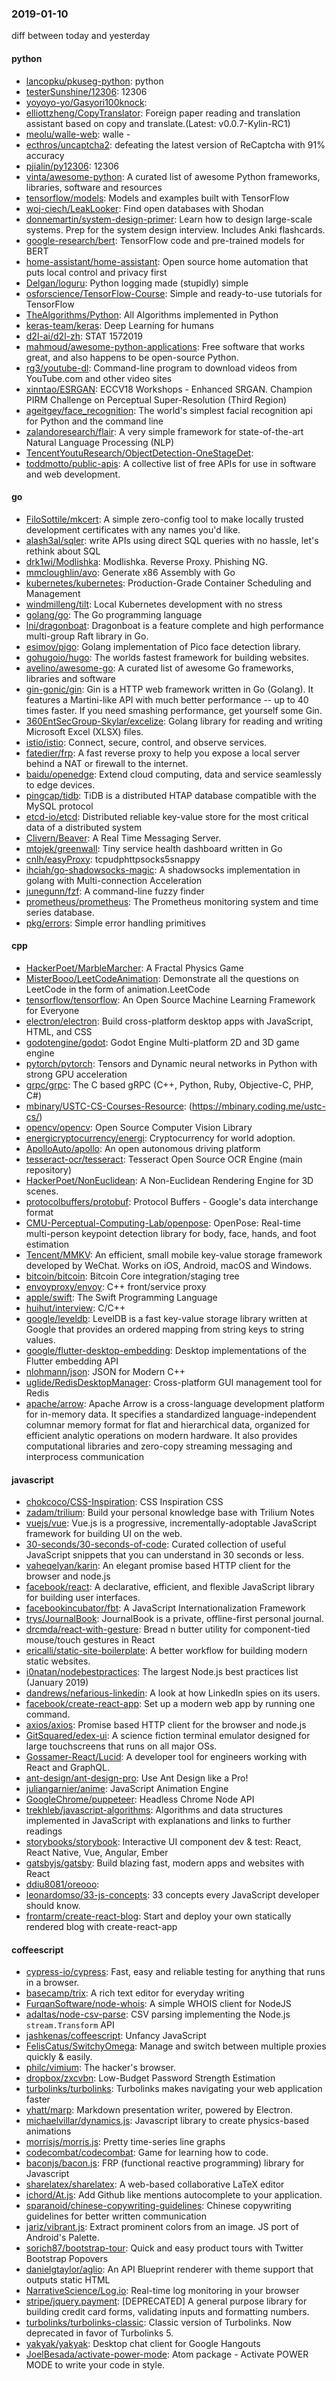 ### 2019-01-10
diff between today and yesterday

#### python
* [lancopku/pkuseg-python](https://github.com/lancopku/pkuseg-python): python
* [testerSunshine/12306](https://github.com/testerSunshine/12306): 12306
* [yoyoyo-yo/Gasyori100knock](https://github.com/yoyoyo-yo/Gasyori100knock): 
* [elliottzheng/CopyTranslator](https://github.com/elliottzheng/CopyTranslator): Foreign paper reading and translation assistant based on copy and translate.(Latest: v0.0.7-Kylin-RC1)
* [meolu/walle-web](https://github.com/meolu/walle-web): walle -  
* [ecthros/uncaptcha2](https://github.com/ecthros/uncaptcha2): defeating the latest version of ReCaptcha with 91% accuracy
* [pjialin/py12306](https://github.com/pjialin/py12306):  12306 
* [vinta/awesome-python](https://github.com/vinta/awesome-python): A curated list of awesome Python frameworks, libraries, software and resources
* [tensorflow/models](https://github.com/tensorflow/models): Models and examples built with TensorFlow
* [woj-ciech/LeakLooker](https://github.com/woj-ciech/LeakLooker): Find open databases with Shodan
* [donnemartin/system-design-primer](https://github.com/donnemartin/system-design-primer): Learn how to design large-scale systems. Prep for the system design interview. Includes Anki flashcards.
* [google-research/bert](https://github.com/google-research/bert): TensorFlow code and pre-trained models for BERT
* [home-assistant/home-assistant](https://github.com/home-assistant/home-assistant):  Open source home automation that puts local control and privacy first
* [Delgan/loguru](https://github.com/Delgan/loguru): Python logging made (stupidly) simple
* [osforscience/TensorFlow-Course](https://github.com/osforscience/TensorFlow-Course): Simple and ready-to-use tutorials for TensorFlow
* [TheAlgorithms/Python](https://github.com/TheAlgorithms/Python): All Algorithms implemented in Python
* [keras-team/keras](https://github.com/keras-team/keras): Deep Learning for humans
* [d2l-ai/d2l-zh](https://github.com/d2l-ai/d2l-zh): STAT 1572019
* [mahmoud/awesome-python-applications](https://github.com/mahmoud/awesome-python-applications):  Free software that works great, and also happens to be open-source Python.
* [rg3/youtube-dl](https://github.com/rg3/youtube-dl): Command-line program to download videos from YouTube.com and other video sites
* [xinntao/ESRGAN](https://github.com/xinntao/ESRGAN): ECCV18 Workshops - Enhanced SRGAN. Champion PIRM Challenge on Perceptual Super-Resolution (Third Region)
* [ageitgey/face_recognition](https://github.com/ageitgey/face_recognition): The world's simplest facial recognition api for Python and the command line
* [zalandoresearch/flair](https://github.com/zalandoresearch/flair): A very simple framework for state-of-the-art Natural Language Processing (NLP)
* [TencentYoutuResearch/ObjectDetection-OneStageDet](https://github.com/TencentYoutuResearch/ObjectDetection-OneStageDet): 
* [toddmotto/public-apis](https://github.com/toddmotto/public-apis): A collective list of free APIs for use in software and web development.

#### go
* [FiloSottile/mkcert](https://github.com/FiloSottile/mkcert): A simple zero-config tool to make locally trusted development certificates with any names you'd like.
* [alash3al/sqler](https://github.com/alash3al/sqler): write APIs using direct SQL queries with no hassle, let's rethink about SQL
* [drk1wi/Modlishka](https://github.com/drk1wi/Modlishka): Modlishka. Reverse Proxy. Phishing NG.
* [mmcloughlin/avo](https://github.com/mmcloughlin/avo): Generate x86 Assembly with Go
* [kubernetes/kubernetes](https://github.com/kubernetes/kubernetes): Production-Grade Container Scheduling and Management
* [windmilleng/tilt](https://github.com/windmilleng/tilt): Local Kubernetes development with no stress
* [golang/go](https://github.com/golang/go): The Go programming language
* [lni/dragonboat](https://github.com/lni/dragonboat): Dragonboat is a feature complete and high performance multi-group Raft library in Go.
* [esimov/pigo](https://github.com/esimov/pigo): Golang implementation of Pico face detection library.
* [gohugoio/hugo](https://github.com/gohugoio/hugo): The worlds fastest framework for building websites.
* [avelino/awesome-go](https://github.com/avelino/awesome-go): A curated list of awesome Go frameworks, libraries and software
* [gin-gonic/gin](https://github.com/gin-gonic/gin): Gin is a HTTP web framework written in Go (Golang). It features a Martini-like API with much better performance -- up to 40 times faster. If you need smashing performance, get yourself some Gin.
* [360EntSecGroup-Skylar/excelize](https://github.com/360EntSecGroup-Skylar/excelize): Golang library for reading and writing Microsoft Excel (XLSX) files.
* [istio/istio](https://github.com/istio/istio): Connect, secure, control, and observe services.
* [fatedier/frp](https://github.com/fatedier/frp): A fast reverse proxy to help you expose a local server behind a NAT or firewall to the internet.
* [baidu/openedge](https://github.com/baidu/openedge): Extend cloud computing, data and service seamlessly to edge devices.
* [pingcap/tidb](https://github.com/pingcap/tidb): TiDB is a distributed HTAP database compatible with the MySQL protocol
* [etcd-io/etcd](https://github.com/etcd-io/etcd): Distributed reliable key-value store for the most critical data of a distributed system
* [Clivern/Beaver](https://github.com/Clivern/Beaver): A Real Time Messaging Server.
* [mtojek/greenwall](https://github.com/mtojek/greenwall): Tiny service health dashboard written in Go
* [cnlh/easyProxy](https://github.com/cnlh/easyProxy): tcpudphttpsocks5snappy
* [ihciah/go-shadowsocks-magic](https://github.com/ihciah/go-shadowsocks-magic): A shadowsocks implementation in golang with Multi-connection Acceleration
* [junegunn/fzf](https://github.com/junegunn/fzf):  A command-line fuzzy finder
* [prometheus/prometheus](https://github.com/prometheus/prometheus): The Prometheus monitoring system and time series database.
* [pkg/errors](https://github.com/pkg/errors): Simple error handling primitives

#### cpp
* [HackerPoet/MarbleMarcher](https://github.com/HackerPoet/MarbleMarcher): A Fractal Physics Game
* [MisterBooo/LeetCodeAnimation](https://github.com/MisterBooo/LeetCodeAnimation): Demonstrate all the questions on LeetCode in the form of animation.LeetCode
* [tensorflow/tensorflow](https://github.com/tensorflow/tensorflow): An Open Source Machine Learning Framework for Everyone
* [electron/electron](https://github.com/electron/electron): Build cross-platform desktop apps with JavaScript, HTML, and CSS
* [godotengine/godot](https://github.com/godotengine/godot): Godot Engine  Multi-platform 2D and 3D game engine
* [pytorch/pytorch](https://github.com/pytorch/pytorch): Tensors and Dynamic neural networks in Python with strong GPU acceleration
* [grpc/grpc](https://github.com/grpc/grpc): The C based gRPC (C++, Python, Ruby, Objective-C, PHP, C#)
* [mbinary/USTC-CS-Courses-Resource](https://github.com/mbinary/USTC-CS-Courses-Resource): (https://mbinary.coding.me/ustc-cs/)
* [opencv/opencv](https://github.com/opencv/opencv): Open Source Computer Vision Library
* [energicryptocurrency/energi](https://github.com/energicryptocurrency/energi): Cryptocurrency for world adoption.
* [ApolloAuto/apollo](https://github.com/ApolloAuto/apollo): An open autonomous driving platform
* [tesseract-ocr/tesseract](https://github.com/tesseract-ocr/tesseract): Tesseract Open Source OCR Engine (main repository)
* [HackerPoet/NonEuclidean](https://github.com/HackerPoet/NonEuclidean): A Non-Euclidean Rendering Engine for 3D scenes.
* [protocolbuffers/protobuf](https://github.com/protocolbuffers/protobuf): Protocol Buffers - Google's data interchange format
* [CMU-Perceptual-Computing-Lab/openpose](https://github.com/CMU-Perceptual-Computing-Lab/openpose): OpenPose: Real-time multi-person keypoint detection library for body, face, hands, and foot estimation
* [Tencent/MMKV](https://github.com/Tencent/MMKV): An efficient, small mobile key-value storage framework developed by WeChat. Works on iOS, Android, macOS and Windows.
* [bitcoin/bitcoin](https://github.com/bitcoin/bitcoin): Bitcoin Core integration/staging tree
* [envoyproxy/envoy](https://github.com/envoyproxy/envoy): C++ front/service proxy
* [apple/swift](https://github.com/apple/swift): The Swift Programming Language
* [huihut/interview](https://github.com/huihut/interview):  C/C++
* [google/leveldb](https://github.com/google/leveldb): LevelDB is a fast key-value storage library written at Google that provides an ordered mapping from string keys to string values.
* [google/flutter-desktop-embedding](https://github.com/google/flutter-desktop-embedding): Desktop implementations of the Flutter embedding API
* [nlohmann/json](https://github.com/nlohmann/json): JSON for Modern C++
* [uglide/RedisDesktopManager](https://github.com/uglide/RedisDesktopManager):  Cross-platform GUI management tool for Redis
* [apache/arrow](https://github.com/apache/arrow): Apache Arrow is a cross-language development platform for in-memory data. It specifies a standardized language-independent columnar memory format for flat and hierarchical data, organized for efficient analytic operations on modern hardware. It also provides computational libraries and zero-copy streaming messaging and interprocess communication

#### javascript
* [chokcoco/CSS-Inspiration](https://github.com/chokcoco/CSS-Inspiration): CSS Inspiration CSS 
* [zadam/trilium](https://github.com/zadam/trilium): Build your personal knowledge base with Trilium Notes
* [vuejs/vue](https://github.com/vuejs/vue):  Vue.js is a progressive, incrementally-adoptable JavaScript framework for building UI on the web.
* [30-seconds/30-seconds-of-code](https://github.com/30-seconds/30-seconds-of-code): Curated collection of useful JavaScript snippets that you can understand in 30 seconds or less.
* [vaheqelyan/karin](https://github.com/vaheqelyan/karin): An elegant promise based HTTP client for the browser and node.js
* [facebook/react](https://github.com/facebook/react): A declarative, efficient, and flexible JavaScript library for building user interfaces.
* [facebookincubator/fbt](https://github.com/facebookincubator/fbt): A JavaScript Internationalization Framework
* [trys/JournalBook](https://github.com/trys/JournalBook): JournalBook is a private, offline-first personal journal.
* [drcmda/react-with-gesture](https://github.com/drcmda/react-with-gesture): Bread n butter utility for component-tied mouse/touch gestures in React
* [ericalli/static-site-boilerplate](https://github.com/ericalli/static-site-boilerplate): A better workflow for building modern static websites.
* [i0natan/nodebestpractices](https://github.com/i0natan/nodebestpractices): The largest Node.js best practices list (January 2019)
* [dandrews/nefarious-linkedin](https://github.com/dandrews/nefarious-linkedin): A look at how LinkedIn spies on its users.
* [facebook/create-react-app](https://github.com/facebook/create-react-app): Set up a modern web app by running one command.
* [axios/axios](https://github.com/axios/axios): Promise based HTTP client for the browser and node.js
* [GitSquared/edex-ui](https://github.com/GitSquared/edex-ui): A science fiction terminal emulator designed for large touchscreens that runs on all major OSs.
* [Gossamer-React/Lucid](https://github.com/Gossamer-React/Lucid): A developer tool for engineers working with React and GraphQL.
* [ant-design/ant-design-pro](https://github.com/ant-design/ant-design-pro):  Use Ant Design like a Pro!
* [juliangarnier/anime](https://github.com/juliangarnier/anime): JavaScript Animation Engine
* [GoogleChrome/puppeteer](https://github.com/GoogleChrome/puppeteer): Headless Chrome Node API
* [trekhleb/javascript-algorithms](https://github.com/trekhleb/javascript-algorithms):  Algorithms and data structures implemented in JavaScript with explanations and links to further readings
* [storybooks/storybook](https://github.com/storybooks/storybook): Interactive UI component dev & test: React, React Native, Vue, Angular, Ember
* [gatsbyjs/gatsby](https://github.com/gatsbyjs/gatsby): Build blazing fast, modern apps and websites with React
* [ddiu8081/oreooo](https://github.com/ddiu8081/oreooo): 
* [leonardomso/33-js-concepts](https://github.com/leonardomso/33-js-concepts):  33 concepts every JavaScript developer should know.
* [frontarm/create-react-blog](https://github.com/frontarm/create-react-blog): Start and deploy your own statically rendered blog with create-react-app

#### coffeescript
* [cypress-io/cypress](https://github.com/cypress-io/cypress): Fast, easy and reliable testing for anything that runs in a browser.
* [basecamp/trix](https://github.com/basecamp/trix): A rich text editor for everyday writing
* [FurqanSoftware/node-whois](https://github.com/FurqanSoftware/node-whois): A simple WHOIS client for NodeJS
* [adaltas/node-csv-parse](https://github.com/adaltas/node-csv-parse): CSV parsing implementing the Node.js `stream.Transform` API
* [jashkenas/coffeescript](https://github.com/jashkenas/coffeescript): Unfancy JavaScript
* [FelisCatus/SwitchyOmega](https://github.com/FelisCatus/SwitchyOmega): Manage and switch between multiple proxies quickly & easily.
* [philc/vimium](https://github.com/philc/vimium): The hacker's browser.
* [dropbox/zxcvbn](https://github.com/dropbox/zxcvbn): Low-Budget Password Strength Estimation
* [turbolinks/turbolinks](https://github.com/turbolinks/turbolinks): Turbolinks makes navigating your web application faster
* [yhatt/marp](https://github.com/yhatt/marp): Markdown presentation writer, powered by Electron.
* [michaelvillar/dynamics.js](https://github.com/michaelvillar/dynamics.js): Javascript library to create physics-based animations
* [morrisjs/morris.js](https://github.com/morrisjs/morris.js): Pretty time-series line graphs
* [codecombat/codecombat](https://github.com/codecombat/codecombat): Game for learning how to code.
* [baconjs/bacon.js](https://github.com/baconjs/bacon.js): FRP (functional reactive programming) library for Javascript
* [sharelatex/sharelatex](https://github.com/sharelatex/sharelatex): A web-based collaborative LaTeX editor
* [ichord/At.js](https://github.com/ichord/At.js): Add Github like mentions autocomplete to your application.
* [sparanoid/chinese-copywriting-guidelines](https://github.com/sparanoid/chinese-copywriting-guidelines): Chinese copywriting guidelines for better written communication
* [jariz/vibrant.js](https://github.com/jariz/vibrant.js): Extract prominent colors from an image. JS port of Android's Palette.
* [sorich87/bootstrap-tour](https://github.com/sorich87/bootstrap-tour): Quick and easy product tours with Twitter Bootstrap Popovers
* [danielgtaylor/aglio](https://github.com/danielgtaylor/aglio): An API Blueprint renderer with theme support that outputs static HTML
* [NarrativeScience/Log.io](https://github.com/NarrativeScience/Log.io): Real-time log monitoring in your browser
* [stripe/jquery.payment](https://github.com/stripe/jquery.payment): [DEPRECATED] A general purpose library for building credit card forms, validating inputs and formatting numbers.
* [turbolinks/turbolinks-classic](https://github.com/turbolinks/turbolinks-classic): Classic version of Turbolinks. Now deprecated in favor of Turbolinks 5.
* [yakyak/yakyak](https://github.com/yakyak/yakyak): Desktop chat client for Google Hangouts
* [JoelBesada/activate-power-mode](https://github.com/JoelBesada/activate-power-mode): Atom package - Activate POWER MODE to write your code in style.
